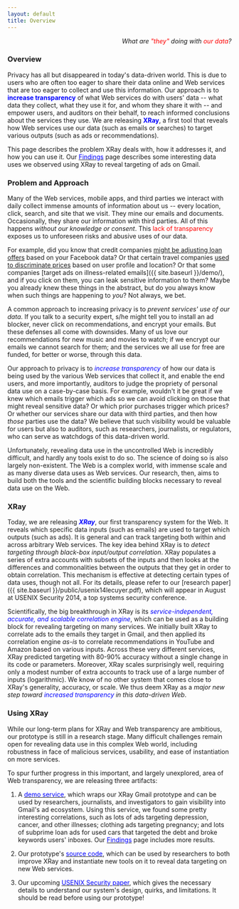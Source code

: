 ```yaml
---
layout: default
title: Overview
---
```


<p class="message" align="right">
  <i>What are <font color="red">"they"</font> doing with
     <font color="red">our data</font>?</i>
</p>

### Overview

Privacy has all but disappeared in today's data-driven world.
This is due to users who are often too eager to share their data online
and Web services that are too eager to collect and use this information.
Our approach is to <font color="blue"><b>increase transparency</b></font>
of what Web services do with users' data -- what data they collect, what
they use it for, and whom they share it with -- and empower users, and
auditors on their behalf, to reach informed conclusions about the services
they use.  We are releasing <font color="blue"><b>XRay</b></font>, a first
tool that reveals how Web services use our data (such as emails or searches)
to target various outputs (such as ads or recommendations).

This page describes the problem XRay deals with, how it addresses it,
and how you can use it.  Our <a href="{{ site.baseurl }}/demo/"><font color="blue">Findings</font></a>
page describes some interesting data uses we observed using XRay to reveal
targeting of ads on Gmail.


### Problem and Approach

Many of the Web services, mobile apps, and third parties we interact with
daily collect immense amounts of information about us -- every location,
click, search, and site that we visit. They mine our emails and documents.
Occasionally, they share our information with third parties.  All of this
happens *without our knowledge or consent*. This <font color="red">lack of
transparency</font> exposes us to unforeseen risks and abusive uses of our
data.

For example, did you know that credit companies [might be adjusting loan
offers](http://money.cnn.com/2013/08/26/technology/social/facebook-credit-score/)
based on your Facebook data?   Or that certain travel companies [used to
discriminate prices](http://online.wsj.com/news/articles/SB10001424052702304458604577488822667325882)
based on user profile and location?  Or that some companies [target ads on
illness-related emails]({{ site.baseurl }}/demo/), and if you click on them,
you can leak sensitive information to them?  Maybe you already knew these
things in the abstract, but do you always know when such things are happening
to *you*?  Not always, we bet.

A common approach to increasing privacy is to *prevent services' use of our data*.
If you talk to a security expert, s/he might tell you to install an ad blocker,
never click on recommendations, and encrypt your emails.  But these defenses all
come with downsides.  Many of us love our recommendations for new music and
movies to watch; if we encrypt our emails we cannot search for them; and the
services we all use for free are funded, for better or worse, through this data.

Our approach to privacy is to <font color="blue">*increase transparency*</font>
of how our data is being used by the various Web services that collect it, and
enable the end users, and more importantly, auditors to judge the propriety of
personal data use on a case-by-case basis.  For example, wouldn't it be great
if we knew which emails trigger which ads so we can avoid clicking on those
that might reveal sensitive data? Or which prior purchases trigger which prices?
Or whether our services share our data with third parties, and then how *those*
parties use the data?  We believe that such visibility would be valuable for
users but also to auditors, such as researchers, journalists, or regulators,
who can serve as watchdogs of this data-driven world.

Unfortunately, revealing data use in the uncontrolled Web is incredibly difficult,
and hardly any tools exist to do so.   The science of doing so is also largely
non-existent.  The Web is a complex world, with immense scale and as many diverse
data uses as Web services.  Our research, then, aims to build both the tools and
the scientific building blocks necessary to reveal data use on the Web.


### XRay

Today, we are releasing <font color="blue"><b><i>XRay</i></b></font>, our first
transparency system for the Web.  It reveals which specific data inputs (such as
emails) are used to target which outputs (such as ads).  It is general and can
track targeting both within and across arbitrary Web services.  The key idea
behind XRay is to *detect targeting through black-box input/output correlation*.
XRay populates a series of extra accounts with subsets of the inputs and then
looks at the differences and commonalities between the outputs that they get
in order to obtain correlation.  This mechanism is effective at detecting
certain types of data uses, though not all.  For its details, please refer
to our [research paper]({{ site.baseurl }}/public/usenix14lecuyer.pdf), which
will appear in August at USENIX Security 2014, a top systems security conference.

Scientifically, the big breakthrough in XRay is its <font color="blue">*service-independent,
accurate, and scalable correlation engine*</font>, which can be used as a
building block for revealing targeting on many services.  We initially built
XRay to correlate ads to the emails they target in Gmail, and then applied its
correlation engine *as-is* to correlate recommendations in YouTube and Amazon
based on various inputs.  Across these very different services, XRay predicted
targeting with 80-90% accuracy without a single change in its code or parameters.
Moreover, XRay scales surprisingly well, requiring only a modest number of extra
accounts to track use of a large number of inputs (logarithmic). We know of no
other system that comes close to XRay's generality, accuracy, or scale.  We thus
deem XRay as a *major new step toward <font color="blue">increased
transparency</font> in this data-driven Web*.


### Using XRay

While our long-term plans for XRay and Web transparency are ambitious, our
prototype is still in a research stage.  Many difficult challenges remain open
for revealing data use in this complex Web world, including robustness in face
of malicious services, usability, and ease of instantiation on more services.

To spur further progress in this important, and largely unexplored, area of Web
transparency, we are releasing three artifacts:

1. A <a href="{{ site.baseurl }}/demo/"><font color="blue">demo service</font></a>,
which wraps our XRay Gmail prototype and can be used by researchers, journalists, and
investigators to gain visibility into Gmail's ad ecosystem.  Using this service, we
found some pretty interesting correlations, such as lots of ads targeting
depression, cancer, and other illnesses; clothing ads targeting pregnancy; and lots
of subprime loan ads for used cars that targeted the debt and broke keywords users'
inboxes. Our <a href="{{ site.baseurl }}/findings/"><font color="blue">Findings</font></a>
page includes more results.

2. Our prototype's <a href="https://github.com/MatLecu/xray/"><font color="blue">source
code</font></a>, which can be used by researchers to both improve XRay and
instantiate new tools on it to reveal data targeting on new Web services.

3. Our upcoming <a href="{{ site.baseurl }}/public/usenix14lecuyer.pdf">
<font color="blue">USENIX Security paper</font></a>, which gives the necessary
details to understand our system's design, quirks, and limitations.  It should be
read before using our prototype!

